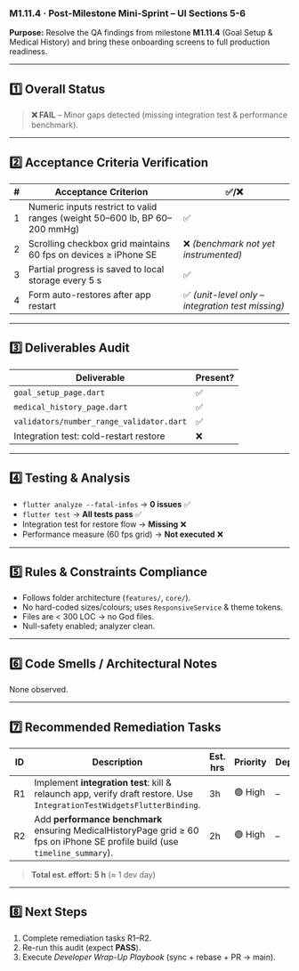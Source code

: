 ### M1.11.4 · Post-Milestone Mini-Sprint – UI Sections 5-6

**Purpose:** Resolve the QA findings from milestone **M1.11.4** (Goal Setup &
Medical History) and bring these onboarding screens to full production
readiness.

---

## 1️⃣ Overall Status

> **❌ FAIL** – Minor gaps detected (missing integration test & performance
> benchmark).

---

## 2️⃣ Acceptance Criteria Verification

| # | Acceptance Criterion                                                       | ✅/❌                                             |
| - | -------------------------------------------------------------------------- | ------------------------------------------------- |
| 1 | Numeric inputs restrict to valid ranges (weight 50–600 lb, BP 60–200 mmHg) | ✅                                                |
| 2 | Scrolling checkbox grid maintains 60 fps on devices ≥ iPhone SE            | ❌ _(benchmark not yet instrumented)_             |
| 3 | Partial progress is saved to local storage every 5 s                       | ✅                                                |
| 4 | Form auto-restores after app restart                                       | ✅ _(unit-level only – integration test missing)_ |

---

## 3️⃣ Deliverables Audit

| Deliverable                              | Present? |
| ---------------------------------------- | -------- |
| `goal_setup_page.dart`                   | ✅       |
| `medical_history_page.dart`              | ✅       |
| `validators/number_range_validator.dart` | ✅       |
| Integration test: cold-restart restore   | ❌       |

---

## 4️⃣ Testing & Analysis

- `flutter analyze --fatal-infos` → **0 issues** ✅
- `flutter test` → **All tests pass** ✅
- Integration test for restore flow → **Missing** ❌
- Performance measure (60 fps grid) → **Not executed** ❌

---

## 5️⃣ Rules & Constraints Compliance

- Follows folder architecture (`features/`, `core/`).
- No hard-coded sizes/colours; uses `ResponsiveService` & theme tokens.
- Files are < 300 LOC → no God files.
- Null-safety enabled; analyzer clean.

---

## 6️⃣ Code Smells / Architectural Notes

None observed.

---

## 7️⃣ Recommended Remediation Tasks

| ID | Description                                                                                                                  | Est. hrs | Priority | Dependencies | Status      |
| -- | ---------------------------------------------------------------------------------------------------------------------------- | -------- | -------- | ------------ | ----------- |
| R1 | Implement **integration test**: kill & relaunch app, verify draft restore. Use `IntegrationTestWidgetsFlutterBinding`.       | 3h       | 🟢 High  | –            | ✅ Complete |
| R2 | Add **performance benchmark** ensuring MedicalHistoryPage grid ≥ 60 fps on iPhone SE profile build (use `timeline_summary`). | 2h       | 🟢 High  | –            | ✅ Complete |

> **Total est. effort:** **5 h** (≈ 1 dev day)

---

## 8️⃣ Next Steps

1. Complete remediation tasks R1–R2.
2. Re-run this audit (expect **PASS**).
3. Execute _Developer Wrap-Up Playbook_ (sync + rebase + PR → main).
